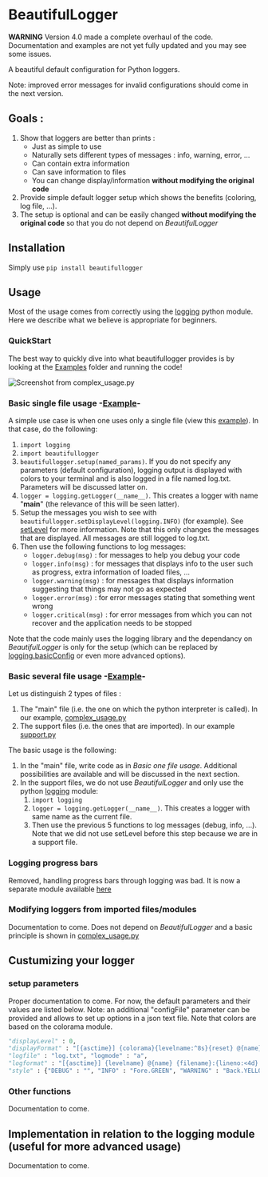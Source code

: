 # BeautifulLogger

**WARNING** Version 4.0 made a complete overhaul of the code. Documentation and examples are not yet fully updated and you may see some issues. 

A beautiful default configuration for Python loggers. 

Note: improved error messages for invalid configurations should come in the next version.

## Goals :
1. Show that loggers are better than prints :
    - Just as simple to use
    - Naturally sets different types of messages : info, warning, error, ...
    - Can contain extra information
    - Can save information to files
    - You can change display/information **without modifying the original code**
2. Provide simple default logger setup which shows the benefits (coloring, log file, ...). 
3. The setup is optional and can be easily changed **without modifying the original code** so that you do not depend on *BeautifulLogger*


## Installation

Simply use `pip install beautifullogger`

## Usage

Most of the usage comes from correctly using the [logging](https://docs.python.org/3/library/logging.html) python module.
Here we describe what we believe is appropriate for beginners.

### QuickStart 

The best way to quickly dive into what beautifullogger provides is by looking at the [Examples](https://github.com/JulienBrn/BeautifulLogger/blob/main/Examples) folder and running the code!

![Screenshot from complex_usage.py](/BeautifulLogger/Assets/complex.png?raw=true "Screenshot from complex_usage.py")

### Basic single file usage -[Example](https://github.com/JulienBrn/BeautifulLogger/blob/main/Examples/simple_usage.py)-

A simple use case is when one uses only a single file (view this [example](https://github.com/JulienBrn/BeautifulLogger/blob/main/Examples/simple_usage.py)).
In that case, do the following:

1. `import logging`
2. `import beautifullogger`
3. `beautifullogger.setup(named_params)`.  If you do not specify any parameters (default configuration), logging output is displayed with colors to your terminal and is also logged in a file named log.txt. Parameters will be discussed latter on.
4. `logger = logging.getLogger(__name__)`. This creates a logger with name "__main__" (the relevance of this will be seen latter).
5. Setup the messages you wish to see with `beautifullogger.setDisplayLevel(logging.INFO)` (for example). See [setLevel](https://docs.python.org/3/library/logging.html#logging.Logger.setLevel) for more information. Note that this only changes the messages that are displayed. All messages are still logged to log.txt.
6. Then use the following functions to log messages:
    - `logger.debug(msg)` : for messages to help you debug your code
    - `logger.info(msg)` : for messages that displays info to the user such as progress, extra information of loaded files, ...
    - `logger.warning(msg)` : for messages that displays information suggesting that things may not go as expected
    - `logger.error(msg)` : for error messages stating that something went wrong
    - `logger.critical(msg)` : for error messages from which you can not recover and the application needs to be stopped

Note that the code mainly uses the logging library and the dependancy on *BeautifulLogger* is only for the setup (which can be replaced by [logging.basicConfig](https://docs.python.org/3/library/logging.html#logging.basicConfig) or even more advanced options).

### Basic several file usage -[Example](https://github.com/JulienBrn/BeautifulLogger/blob/main/Examples/complex_usage.py)-

Let us distinguish 2 types of files :

1. The "main" file (i.e. the one on which the python interpreter is called). In our example, [complex_usage.py](https://github.com/JulienBrn/BeautifulLogger/blob/main/Examples/complex_usage.py)
2. The support files (i.e. the ones that are imported). In our example [support.py](https://github.com/JulienBrn/BeautifulLogger/blob/main/Examples/support.py)

The basic usage is the following:
1. In the "main" file, write code as in *Basic one file usage*. Additional possibilities are available and will be discussed in the next section.
2. In the support files, we do not use *BeautifulLogger* and only use the python [logging](https://docs.python.org/3/library/logging.html) module:
    1. `import logging`
    2. `logger = logging.getLogger(__name__)`. This creates a logger with same name as the current file.
    3. Then use the previous 5 functions to log messages (debug, info, ...).
     Note that we did not use setLevel before this step because we are in a support file.

### Logging progress bars

Removed, handling progress bars through logging was bad. It is now a separate module available [here](https://github.com/JulienBrn/TaskProgressDisplay) 
<!-- Documentation to come. Principle : you log with the normal logging module and add a progress information. If used without beautiful logger, the normal message is displayed. However, when using BeautifulLogger the extra information is processed to display progress bars instead of the logging message.

 Examples:

 1. `logger.info("Test progressed by 20 out of 20 000 files", extra={"progress":{"counter" : "Test" , "update": 20, "max" : 20000, "unit" : "files"}})`
 2. `logger.info("Temp2 progressed by 20 out of 20 000 files", extra={"progress":{"counter":"  Temp2", "update": 20, "max" : 600, "auto-rm" : True}})` -->

### Modifying loggers from imported files/modules

Documentation to come. Does not depend on *BeautifulLogger*  and a basic principle is shown in [complex_usage.py](https://github.com/JulienBrn/BeautifulLogger/blob/main/Examples/complex_usage.py)

## Custumizing your logger

### setup parameters

Proper documentation to come. For now, the default parameters and their values are listed below. Note: an additional "configFile" parameter can be provided and allows to set up options in a json text file. Note that colors are based on the colorama module.

```Python
"displayLevel" : 0, 
"displayFormat" : "[{asctime}] {colorama}{levelname:^8s}{reset} @{name} {filename}:{lineno:<4d}: {message}",
"logfile" : "log.txt", "logmode" : "a",
"logformat" : "[{asctime}] {levelname} @{name} {filename}:{lineno:<4d}: {message}",
"style" : {"DEBUG" : "", "INFO" : "Fore.GREEN", "WARNING" : "Back.YELLOW", "ERROR" : ["Back.RED", "Fore.WHITE"], "CRITICAL" : ["Back.RED", "Fore.WHITE", "Style.BRIGHT"] },
```   

### Other functions

Documentation to come.

## Implementation in relation to the logging module (useful for more advanced usage)

Documentation to come. 
<!-- Relevant functions are `beautifullogger.setColor` and `beautifullogger.addLevel`. -->








<!-- 
This creates a default setup where logs are written to file logname in mode logmode. Default is "log.txt" and "a" (for append to file). This replaces the call to [logging.basicConfig](https://docs.python.org/3/library/logging.html#logging.basicConfig) and works similarly.   
Colors are set by the theme. The theme variable can either be set to a local file or to a url. Examples of themes are available in the [themes](https://github.com/JulienBrn/BeautifulLogger/tree/main/themes) folder. Note that you cannot use the github url directly to load them and should use the rawgithub url instead. For example: [https://cdn.githubraw.com/JulienBrn/BeautifulLogger/main/themes/pycharm.json](https://cdn.githubraw.com/JulienBrn/BeautifulLogger/main/themes/pycharm.json).  
To create your own colors, you should be aware that colors and attributes are then fed to [termcolor](https://pypi.org/project/termcolor/), but not all configurations are supported by all terminals. To view what is supported in your terminal and how it is displayed, you may use the [testcolors script](https://github.com/JulienBrn/BeautifulLogger/blob/main/tests/testcolors.py). -->